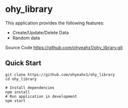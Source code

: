 # ohy_library
This application provides the following features:

- Create/Update/Delete Data
- Random data

 
Source Code
https://github.com/ohyeahx1/ohy_library.git
## Quick Start

```
git clone https://github.com/ohyeahx1/ohy_library
cd ohy_library

# Install dependencies
npm install
# Run application in development
npm start
